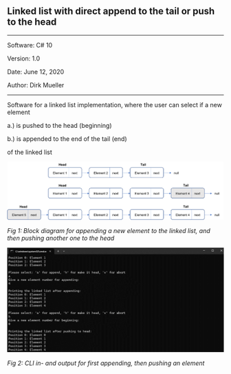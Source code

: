 ## Linked list with direct append to the tail or push to the head
**********************************************
Software:		C# 10

Version:    	1.0

Date: 			June 12, 2020

Author:			Dirk Mueller
**********************************************
Software for a linked list implementation, where the user can select if a new element

a.) is pushed to the head (beginning) 

b.) is appended to the end of the tail (end)  

of the linked list

![](https://github.com/DirkMueller8/linked_list/blob/master/HeadTailLinkedList.png)

*Fig 1: Block diagram for appending a new element to the linked list, and then pushing another one to the head*

![](https://github.com/DirkMueller8/linked_list/blob/master/CLILinkedList.png)

*Fig 2: CLI in- and output for first appending, then pushing an element*
